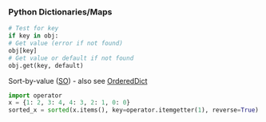 ### Python Dictionaries/Maps

```python
# Test for key
if key in obj:
# Get value (error if not found)
obj[key]
# Get value or default if not found
obj.get(key, default)
```

Sort-by-value ([SO](https://stackoverflow.com/a/613218/125246)) - also see [OrderedDict](https://docs.python.org/3/library/collections.html#ordereddict-examples-and-recipes)
```python
import operator
x = {1: 2, 3: 4, 4: 3, 2: 1, 0: 0}
sorted_x = sorted(x.items(), key=operator.itemgetter(1), reverse=True)
```

